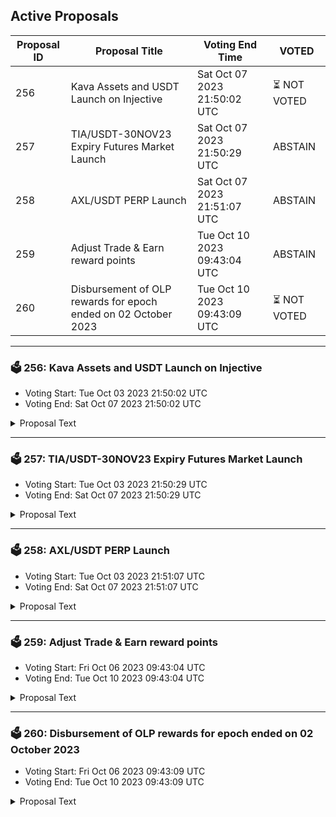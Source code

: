 ## Active Proposals

| Proposal ID | Proposal Title | Voting End Time | VOTED |
|-------------|----------------|-----------------|-------|
| 256 | Kava Assets and USDT Launch on Injective | Sat Oct 07 2023 21:50:02 UTC | ⏳ NOT VOTED |
| 257 | TIA/USDT-30NOV23 Expiry Futures Market Launch | Sat Oct 07 2023 21:50:29 UTC | ABSTAIN |
| 258 | AXL/USDT PERP Launch | Sat Oct 07 2023 21:51:07 UTC | ABSTAIN |
| 259 | Adjust Trade & Earn reward points | Tue Oct 10 2023 09:43:04 UTC | ABSTAIN |
| 260 | Disbursement of OLP rewards for epoch ended on 02 October 2023 | Tue Oct 10 2023 09:43:09 UTC | ⏳ NOT VOTED |

---

### 🗳 256: Kava Assets and USDT Launch on Injective
- Voting Start: Tue Oct 03 2023 21:50:02 UTC
- Voting End: Sat Oct 07 2023 21:50:02 UTC

<details>
<summary>Proposal Text</summary>
 
In collaboration with Kava, the Injective Labs team proposes launching 4 new markets (KAVA/USDT, USDTkv/USDT, BTC/USDTkv Perp, and ETH/USDTkv Perp), in addition to adding KAVA rewards to the Open Liquidity Program for the new perp markets to incentivize adoption of Cosmos native USDT (USDTkv) on Injective.

More details on OLP KAVA rewards to come.

By voting YES on this proposal, you support launching the 4 markets described above.

By voting NO on the proposal, you do not support launching the 4 markets described above.

By voting NO WITH VETO, you find this proposal to (1) be spam, i.e., irrelevant to the Injective ecosystem, (2) disproportionately infringe on minority interests, or (3) violates or encourages violation of the rules of engagement as currently set out by Injective governance. If the number of ‘NoWithVeto’ votes is greater than a third of total votes, the proposal is rejected and the 500 INJ deposit is burned.

By voting ABSTAIN, you wish to contribute to quorum but formally decline to vote either for or against the proposal.
</details>

---

### 🗳 257: TIA/USDT-30NOV23 Expiry Futures Market Launch
- Voting Start: Tue Oct 03 2023 21:50:29 UTC
- Voting End: Sat Oct 07 2023 21:50:29 UTC

<details>
<summary>Proposal Text</summary>
 
To capture the attention of new and existing traders on Injective, the Injective Labs team proposes listing a pre-launch expiry futures market for TIA (Celestia). The market is currently set to expire on Nov 30, 2023.

The oracle price will initially be calculated based on an 8 hour exponentially weighted moving average of the last traded prices taken each minute of the last day. When TIA officially launches, the oracle price will be set to the spot price so that upon expiry/settlement, the market converges upon the spot price.

By voting YES on this proposal, you support launching the market described above.

By voting NO on the proposal, you do not support launching the market described above.

By voting NO WITH VETO, you find this proposal to (1) be spam, i.e., irrelevant to the Injective ecosystem, (2) disproportionately infringe on minority interests, or (3) violate or encourage violation of the rules of engagement as currently set out by Injective governance. If the number of ‘NoWithVeto’ votes is greater than a third of total votes, the proposal is rejected and the 500 INJ deposit is burned.

By voting ABSTAIN, you wish to contribute to quorum but formally decline to vote either for or against the proposal.
</details>

---

### 🗳 258: AXL/USDT PERP Launch
- Voting Start: Tue Oct 03 2023 21:51:07 UTC
- Voting End: Sat Oct 07 2023 21:51:07 UTC

<details>
<summary>Proposal Text</summary>
 
If approved, the AXL/USDT PERP market will be created.

By voting YES on this proposal, you support launching the market described above.

By voting NO on the proposal, you do not support launching the market described above.

By voting NO WITH VETO, you find this proposal to (1) be spam, i.e., irrelevant to the Injective ecosystem, (2) disproportionately infringe on minority interests, or (3) violate or encourage violation of the rules of engagement as currently set out by Injective governance. If the number of ‘NoWithVeto’ votes is greater than a third of total votes, the proposal is rejected and the 500 INJ deposit is burned.

By voting ABSTAIN, you wish to contribute to quorum but formally decline to vote either for or against the proposal.
</details>

---

### 🗳 259: Adjust Trade & Earn reward points
- Voting Start: Fri Oct 06 2023 09:43:04 UTC
- Voting End: Tue Oct 10 2023 09:43:04 UTC

<details>
<summary>Proposal Text</summary>
 
This proposal, if passed, will adjust the Trade & Earn reward points for the epoch that ended on September 20.

The reward points for the following addresses will be adjusted to zero:

inj1un0lspqv2xsqcglvgn079n687zrdetrhwmxf0n

inj1eyv54halagn80kn22np3wu04deej85t8gafsuq

inj1l8qvl8hzujqkl2m4cfs6k9hgxvzu8ularqrx8w

inj1mqykgk8glnfevlu7xl0equkaq77djzm2n0g3zp

The community has presented evidence that these addresses have unfairly received Trade & Earn rewards through malicious behavior.

For more details, refer to the governance forum post: https://gov.injective.network/discussion/13580-adjust-trade-earn-reward-points

Disclaimer: I am a team member at Injective Labs.
</details>

---

### 🗳 260: Disbursement of OLP rewards for epoch ended on 02 October 2023
- Voting Start: Fri Oct 06 2023 09:43:09 UTC
- Voting End: Tue Oct 10 2023 09:43:09 UTC

<details>
<summary>Proposal Text</summary>
 
This proposal confirms the final Open Liquidity Program market maker performance of epoch 24 as well as the distribution of 57648.093 INJ tokens, of which 27648.098 INJ are the OLP vested amount from epoch 21, and 29999.995 INJ are 50% of the OLP rewards allocated to epoch 24. The remaining OLP rewards of epoch 24 will be disbursed along with the rewards disbursement of epoch 27. The recipient must still be an active participant of the program in order to receive future disbursements. For a further breakdown of rewards refer to the IPFS link: https://cloudflare-ipfs.com/ipfs/QmahK1qAzJMtjiDMGhD45FX73VwDdgLgtXHXX3dZpw6aVt
</details>
